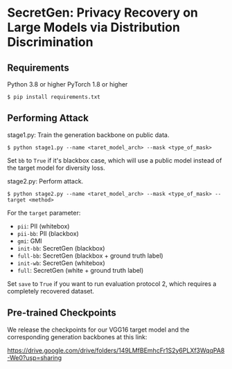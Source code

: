 # SecretGen: Privacy Recovery on Large Models via Distribution Discrimination


## Requirements
Python 3.8 or higher
PyTorch 1.8 or higher
```
$ pip install requirements.txt
```


## Performing Attack
stage1.py: Train the generation backbone on public data.
```
$ python stage1.py --name <taret_model_arch> --mask <type_of_mask>
```
Set `bb` to `True` if it's blackbox case, which will use a public model instead of the target model for diversity loss.

stage2.py: Perform attack.
```
$ python stage2.py --name <taret_model_arch> --mask <type_of_mask> --target <method>
```
For the `target` parameter:
- `pii`: PII (whitebox)
- `pii-bb`: PII (blackbox)
- `gmi`: GMI
- `init-bb`: SecretGen (blackbox)
- `full-bb`: SecretGen (blackbox + ground truth label)
- `init-wb`: SecretGen (whitebox)
- `full`: SecretGen (white + ground truth label)

Set `save` to `True` if you want to run evaluation protocol 2, which requires a completely recovered dataset.


## Pre-trained Checkpoints
We release the checkpoints for our VGG16 target model and the corresponding generation backbones at this link:

https://drive.google.com/drive/folders/149LMfBEmhcFr1S2y6PLXf3WqqPA8-We0?usp=sharing
